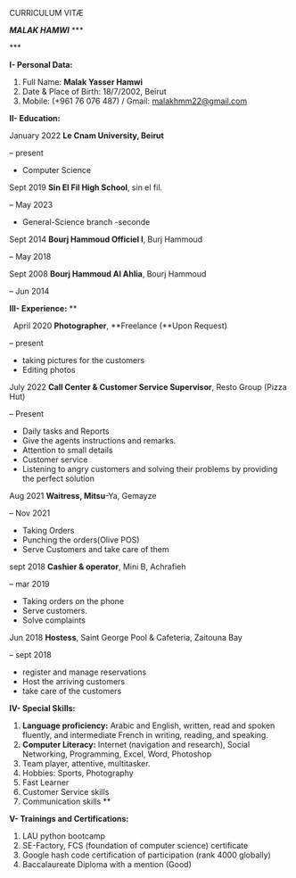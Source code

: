 ﻿CURRICULUM VITÆ

***MALAK HAMWI***
\***

\***


**I- Personal Data:**



1. Full Name: **Malak Yasser Hamwi**
1. Date & Place of Birth: 18/7/2002, Beirut
1. Mobile: (+961 76 076 487) / Gmail: malakhmm22@gmail.com



**II- Education:**



January 2022                  **Le Cnam University, Beirut**

– present                         

- Computer Science

Sept 2019	**Sin El Fil High School**, sin el fil.

– May 2023

- General-Science branch
-seconde



Sept 2014	**Bourj Hammoud Officiel I**, Burj Hammoud

– May 2018



Sept 2008	**Bourj Hammoud Al Ahlia**, Bourj Hammoud

– Jun 2014



**III- Experience:**
**




` `April 2020	**Photographer**, **Freelance (**Upon Request)

– present

- taking pictures for the customers
- Editing photos



July 2022	**Call Center & Customer Service Supervisor**, Resto Group (Pizza Hut)

– Present

- Daily tasks and Reports
- Give the agents instructions and remarks.
- Attention to small details
- Customer service 
- Listening to angry customers and solving their problems by providing the perfect solution





Aug 2021	**Waitress, Mitsu**-Ya, Gemayze

– Nov 2021

- Taking Orders
- Punching the orders(Olive POS)
- Serve Customers and take care of them





sept 2018	**Cashier & operator**, Mini B, Achrafieh

– mar 2019

- Taking orders on the phone
- Serve customers.
- Solve complaints





Jun 2018	**Hostess**, Saint George Pool & Cafeteria, Zaitouna Bay

– sept 2018

- register and manage reservations
- Host the arriving customers
- take care of the customers







**IV- Special Skills:**



1. **Language proficiency:** Arabic and English, written, read and spoken fluently, and intermediate French in writing, reading, and speaking.
1. **Computer Literacy:** Internet (navigation and research), Social Networking, Programming, Excel, Word, Photoshop
1. Team player, attentive, multitasker.
1. Hobbies: Sports, Photography
1. Fast Learner
1. Customer Service skills
1. Communication skills
**


**V- Trainings and Certifications:**



1. LAU python bootcamp
1. SE-Factory, FCS (foundation of computer science) certificate
1. Google hash code certification of participation (rank 4000 globally)
1. Baccalaureate Diploma with a mention (Good) 
